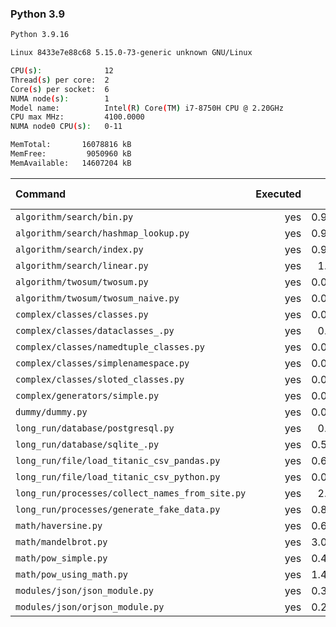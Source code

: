 ### **Python 3.9**

```bash
Python 3.9.16

Linux 8433e7e88c68 5.15.0-73-generic unknown GNU/Linux

CPU(s):              12
Thread(s) per core:  2
Core(s) per socket:  6
NUMA node(s):        1
Model name:          Intel(R) Core(TM) i7-8750H CPU @ 2.20GHz
CPU max MHz:         4100.0000
NUMA node0 CPU(s):   0-11

MemTotal:       16078816 kB
MemFree:         9050960 kB
MemAvailable:   14607204 kB
```

| Command | Executed | Mean [s] | Stddev [s] | Median [s] | Min [s] | Max [s] | Memory [MB] |
|:---|---:|---:|---:|---:|---:|---:|---:|
| `algorithm/search/bin.py` | yes | 0.96445 | 0.02042 | 0.95887 | 0.94481 | 1.01855 | 30.49375 |
| `algorithm/search/hashmap_lookup.py` | yes | 0.99699 | 0.02806 | 0.98464 | 0.96247 | 1.05112 | 29.67031 |
| `algorithm/search/index.py` | yes | 0.97742 | 0.01163 | 0.97611 | 0.96109 | 0.99548 | 29.90625 |
| `algorithm/search/linear.py` | yes | 1.0402 | 0.02332 | 1.03718 | 1.01393 | 1.07473 | 29.91328 |
| `algorithm/twosum/twosum.py` | yes | 0.07924 | 0.00041 | 0.0794 | 0.07855 | 0.07972 | 22.10078 |
| `algorithm/twosum/twosum_naive.py` | yes | 0.07993 | 0.001 | 0.0797 | 0.07897 | 0.08239 | 21.64727 |
| `complex/classes/classes.py` | yes | 0.04194 | 0.001 | 0.04151 | 0.04117 | 0.04385 | 22.23242 |
| `complex/classes/dataclasses_.py` | yes | 0.1244 | 0.00034 | 0.12432 | 0.12389 | 0.12488 | 22.51094 |
| `complex/classes/namedtuple_classes.py` | yes | 0.08969 | 0.00038 | 0.08969 | 0.08911 | 0.09024 | 21.81172 |
| `complex/classes/simplenamespace.py` | yes | 0.04457 | 0.00022 | 0.04455 | 0.04422 | 0.04495 | 21.78555 |
| `complex/classes/sloted_classes.py` | yes | 0.04173 | 0.00044 | 0.04167 | 0.0411 | 0.04233 | 21.83828 |
| `complex/generators/simple.py` | yes | 0.05833 | 0.00038 | 0.05828 | 0.05774 | 0.05882 | 22.43828 |
| `dummy/dummy.py` | yes | 0.03105 | 0.00039 | 0.03103 | 0.03056 | 0.0317 | 22.42734 |
| `long_run/database/postgresql.py` | yes | 0.1557 | 0.00167 | 0.15538 | 0.15416 | 0.15869 | 25.71602 |
| `long_run/database/sqlite_.py` | yes | 0.59595 | 0.01119 | 0.59318 | 0.58508 | 0.61473 | 65.31406 |
| `long_run/file/load_titanic_csv_pandas.py` | yes | 0.63037 | 0.00092 | 0.63046 | 0.62876 | 0.63182 | 64.59687 |
| `long_run/file/load_titanic_csv_python.py` | yes | 0.07184 | 0.00045 | 0.0718 | 0.07127 | 0.07261 | 22.35938 |
| `long_run/processes/collect_names_from_site.py` | yes | 2.0184 | 0.03948 | 2.02604 | 1.9412 | 2.0691 | 44.04336 |
| `long_run/processes/generate_fake_data.py` | yes | 0.80012 | 0.00595 | 0.79918 | 0.79263 | 0.81025 | 68.28437 |
| `math/haversine.py` | yes | 0.63418 | 0.01579 | 0.63664 | 0.61147 | 0.662 | 21.99844 |
| `math/mandelbrot.py` | yes | 3.06215 | 0.04475 | 3.04229 | 3.03542 | 3.16878 | 41.33242 |
| `math/pow_simple.py` | yes | 0.43677 | 0.00115 | 0.43658 | 0.43487 | 0.43865 | 22.08516 |
| `math/pow_using_math.py` | yes | 1.42394 | 0.02487 | 1.42395 | 1.3869 | 1.46409 | 22.3625 |
| `modules/json/json_module.py` | yes | 0.36604 | 0.00753 | 0.36371 | 0.35857 | 0.38342 | 22.27305 |
| `modules/json/orjson_module.py` | yes | 0.23363 | 0.00244 | 0.23295 | 0.22875 | 0.23712 | 22.85547 |
